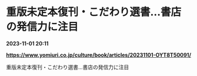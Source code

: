 # 重版未定本復刊・こだわり選書…書店の発信力に注目

**2023-11-01 20:11**

**https://www.yomiuri.co.jp/culture/book/articles/20231101-OYT8T50091/**

重版未定本復刊・こだわり選書…書店の発信力に注目